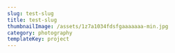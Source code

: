 ```yaml
---
slug: test-slug
title: test-slug
thumbnailImage: /assets/1z7a1034fdsfgaaaaaaa-min.jpg
category: photography
templateKey: project
---
```


